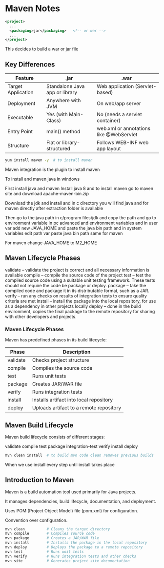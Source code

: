 # Maven Notes

```xml
<project>
  ...
  <packaging>jar</packaging>   <!-- or war -->
  ...
</project>
```

This decides to build a war or jar file

## Key Differences

| Feature | .jar | .war |
|---------|------|------|
| Target Application | Standalone Java app or library | Web application (Servlet-based) |
| Deployment | Anywhere with JVM | On web/app server |
| Executable | Yes (with Main-Class) | No (needs a servlet container) |
| Entry Point | main() method | web.xml or annotations like @WebServlet |
| Structure | Flat or library-structured | Follows WEB-INF web app layout |

```bash
yum install maven -y  # to install maven
```

Maven integration is the plugin to install maven

To install and maven java in windows

First install java and maven
Install java 8 and to install maven go to maven site and download apache-maven-bin.zip

Download the jdk and install and in c directory you will find java and for maven directly after extraction folder is available

Then go to the java path in c/program files/jdk and copy the path and go to environment variable in pc advanced and environment variables and in user var add new JAVA_HOME and paste the java bin path and in system variables edit path var paste java bin path same for maven

For maven change JAVA_HOME to M2_HOME

## Maven Lifecycle Phases

validate – validate the project is correct and all necessary information is available
compile – compile the source code of the project
test – test the compiled source code using a suitable unit testing framework. These tests should not require the code be package or deploy.
package – take the compiled code and package it in its distributable format, such as a JAR.
verify – run any checks on results of integration tests to ensure quality criteria are met
install – install the package into the local repository, for use as a dependency in other projects locally
deploy – done in the build environment, copies the final package to the remote repository for sharing with other developers and projects.

### Maven Lifecycle Phases

Maven has predefined phases in its build lifecycle:

| Phase | Description |
|-------|-------------|
| validate | Checks project structure |
| compile | Compiles the source code |
| test | Runs unit tests |
| package | Creates JAR/WAR file |
| verify | Runs integration tests |
| install | Installs artifact into local repository |
| deploy | Uploads artifact to a remote repository |

## Maven Build Lifecycle

Maven build lifecycle consists of different stages:

validate compile test package integration-test verify install deploy

```bash
mvn clean install  # to build mvn code clean removes previous builds
```

When we use install every step until install takes place

## Introduction to Maven

Maven is a build automation tool used primarily for Java projects.

It manages dependencies, build lifecycle, documentation, and deployment.

Uses POM (Project Object Model) file (pom.xml) for configuration.

Convention over configuration.

```bash
mvn clean          # Cleans the target directory
mvn compile        # Compiles source code
mvn package        # Creates a JAR/WAR file
mvn install        # Installs the package in the local repository
mvn deploy         # Deploys the package to a remote repository
mvn test           # Runs unit tests
mvn verify         # Runs integration tests and other checks
mvn site           # Generates project site documentation
```